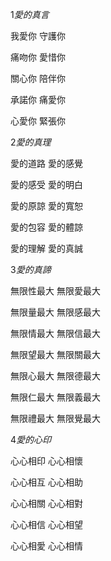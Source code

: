 1*愛的真言*

我愛你 守護你 

痛吻你 愛惜你 

關心你 陪伴你 

承諾你 痛愛你 

心愛你 緊張你

2*愛的真理*

愛的道路 愛的感覺 

愛的感受 愛的明白 

愛的原諒 愛的寬恕 

愛的包容 愛的體諒 

愛的理解 愛的真誠

3*愛的真諦*

無限性最大  無限愛最大

無限量最大  無限感最大

無限情最大  無限信最大

無限望最大  無限關最大

無限心最大  無限德最大

無限仁最大  無限義最大

無限禮最大  無限覺最大

4*愛的心印*

心心相印  心心相懷

心心相互  心心相助

心心相關  心心相對

心心相信  心心相望

心心相愛  心心相情
